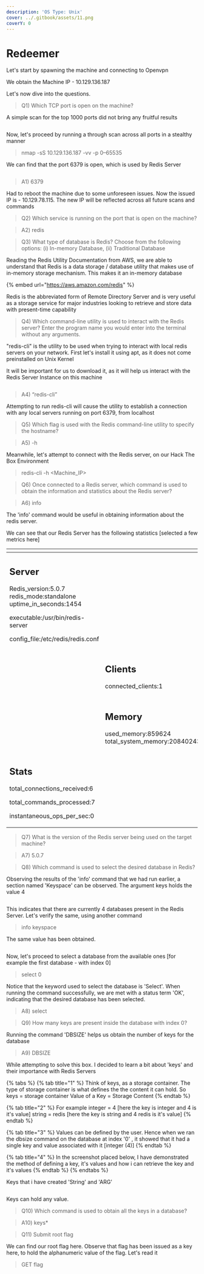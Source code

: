 ```yaml
---
description: 'OS Type: Unix'
cover: ../.gitbook/assets/11.png
coverY: 0
---
```


# Redeemer

Let's start by spawning the machine and connecting to Openvpn

We obtain the Machine IP - 10.129.136.187

Let's now dive into the questions.

> Q1) Which TCP port is open on the machine?

A simple scan for the top 1000 ports did not bring any fruitful results

<figure><img src="../.gitbook/assets/Scan 1 - No results.png" alt=""><figcaption></figcaption></figure>

Now, let's proceed by running a through scan across all ports in a stealthy manner

> nmap -sS 10.129.136.187 -vv -p 0–65535

We can find that the port 6379 is open, which is used by Redis Server

<figure><img src="../.gitbook/assets/Scan 2 Results.png" alt=""><figcaption></figcaption></figure>

> A1) 6379

Had to reboot the machine due to some unforeseen issues. Now the issued IP is - 10.129.78.115. The new IP will be reflected across all future scans and commands

> Q2) Which service is running on the port that is open on the machine?

> A2) redis

> Q3) What type of database is Redis? Choose from the following options: (i) In-memory Database, (ii) Traditional Database

Reading the Redis Utility Documentation from AWS, we are able to understand that Redis is a data storage / database utility that makes use of in-memory storage mechanism. This makes it an in-memory database

{% embed url="https://aws.amazon.com/redis" %}

Redis is the abbreviated form of Remote Directory Server and is very useful as a storage service for major industries looking to retrieve and store data with present-time capability

> Q4) Which command-line utility is used to interact with the Redis server? Enter the program name you would enter into the terminal without any arguments.

&#x20;"redis-cli" is the utility to be used when trying to interact with local redis servers on your network. First let's install it using apt, as it does not come preinstalled on Unix Kernel

It will be important for us to download it, as it will help us interact with the Redis Server Instance on this machine

<figure><img src="../.gitbook/assets/4.png" alt=""><figcaption></figcaption></figure>

> A4) “redis-cli”

Attempting to run redis-cli will cause the utility to establish a connection with any local servers running on port 6379, from localhost

> Q5) Which flag is used with the Redis command-line utility to specify the hostname?

> A5) -h

Meanwhile, let's attempt to connect with the Redis server, on our Hack The Box Environment

> redis-cli -h \<Machine\_IP>

> Q6) Once connected to a Redis server, which command is used to obtain the information and statistics about the Redis server?

> A6) info

The 'info' command would be useful in obtaining information about the redis server.

We can see that our Redis Server has the following statistics \[selected a few metrics here]

<table data-view="cards"><thead><tr><th></th><th></th><th></th></tr></thead><tbody><tr><td><h2>Server</h2><p>Redis_version:5.0.7 redis_mode:standalone uptime_in_seconds:1454 </p><p></p><p>executable:/usr/bin/redis-server </p><p>config_file:/etc/redis/redis.conf</p></td><td></td><td></td></tr><tr><td></td><td><h2>Clients</h2><p>connected_clients:1</p></td><td></td></tr><tr><td></td><td><h2>Memory</h2><p>used_memory:859624 total_system_memory:2084024320</p></td><td></td></tr><tr><td><h2>Stats</h2><p>total_connections_received:6 </p><p></p><p>total_commands_processed:7 </p><p></p><p>instantaneous_ops_per_sec:0</p></td><td></td><td></td></tr></tbody></table>



> Q7) What is the version of the Redis server being used on the target machine?

> A7) 5.0.7

> Q8) Which command is used to select the desired database in Redis?

Observing the results of the 'info' command that we had run earlier, a section named 'Keyspace' can be observed. The argument keys holds the value 4

<figure><img src="../.gitbook/assets/8.png" alt=""><figcaption></figcaption></figure>

This indicates that there are currently 4 databases present in the Redis Server. Let's verify the same, using another command

> info keyspace

The same value has been obtained.

<figure><img src="../.gitbook/assets/8(1).png" alt=""><figcaption></figcaption></figure>

Now, let's proceed to select a database from the available ones \[for example the first database - with index 0]

> select 0

Notice that the keyword used to select the database is 'Select'. When running the command successfully, we are met with a status term 'OK', indicating that the desired database has been selected.

> A8) select

> Q9) How many keys are present inside the database with index 0?

Running the command 'DBSIZE' helps us obtain the number of keys for the database

> A9) DBSIZE

While attempting to solve this box. I decided to learn a bit about 'keys' and their importance with Redis Servers

{% tabs %}
{% tab title="1" %}
Think of keys, as a storage container. The type of storage container is what defines the the content it can hold. So keys = storage container Value of a Key = Storage Content
{% endtab %}

{% tab title="2" %}
For example integer = 4 \[here the key is integer and 4 is it's value] string = redis \[here the key is string and 4 redis is it's value]
{% endtab %}

{% tab title="3" %}
Values can be defined by the user. Hence when we ran the dbsize command on the database at index '0' , it showed that it had a single key and value associated with it \[integer (4)]
{% endtab %}

{% tab title="4" %}
In the screenshot placed below, I have demonstrated the method of defining a key, it's values and how i can retrieve the key and it's values
{% endtab %}
{% endtabs %}

Keys that i have created 'String' and 'ARG'

<figure><img src="../.gitbook/assets/9 (1).png" alt=""><figcaption></figcaption></figure>

Keys can hold any value.

> Q10) Which command is used to obtain all the keys in a database?

> A10) keys\*

> Q11) Submit root flag

We can find our root flag here. Observe that flag has been issued as a key here, to hold the alphanumeric value of the flag. Let's read it

> GET flag

<figure><img src="../.gitbook/assets/10 (1).png" alt=""><figcaption></figcaption></figure>

